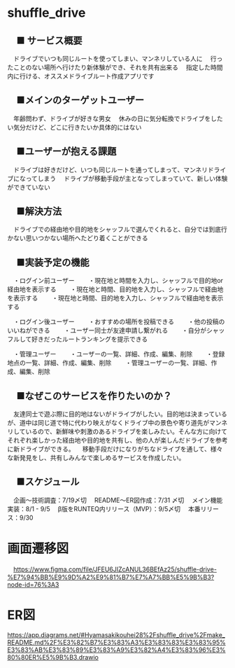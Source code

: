 # shuffle_drive

## 　■ サービス概要
　ドライブでいつも同じルートを使ってしまい、マンネリしている人に
　行ったことのない場所へ行けたり新体験ができ、それを共有出来る
　指定した時間内に行ける、オススメドライブルート作成アプリです

## 　■メインのターゲットユーザー
　年齢問わず、ドライブが好きな男女
　休みの日に気分転換でドライブをしたい気分だけど、どこに行きたいか具体的にはない
## 　■ユーザーが抱える課題
　ドライブは好きだけど、いつも同じルートを通ってしまって、マンネリドライブになってしまう
　ドライブが移動手段が主となってしまっていて、新しい体験ができていない

## 　■解決方法
　ドライブでの経由地や目的地をシャッフルで選んでくれると、自分では到底行かない思いつかない場所へたどり着くことができる

## 　■実装予定の機能
　・ログイン前ユーザー
　　・現在地と時間を入力し、シャッフルで目的地or経由地を表示する
　　・現在地と時間、目的地を入力し、シャッフルで経由地を表示する
　　・現在地と時間、目的地を入力し、シャッフルで経由地を表示する

　・ログイン後ユーザー
　　・おすすめの場所を投稿できる
　　・他の投稿のいいねができる
　　・ユーザー同士が友達申請し繋がれる
　　・自分がシャッフルして好きだったルートランキングを提示できる

　・管理ユーザー
　　・ユーザーの一覧、詳細、作成、編集、削除
　　・登録地点の一覧、詳細、作成、編集、削除
　　・管理ユーザーの一覧、詳細、作成、編集、削除

## 　■なぜこのサービスを作りたいのか？
　友達同士で遊ぶ際に目的地はないがドライブがしたい。目的地は決まっているが、道中は同じ道で特に代わり映えがなくドライブ中の景色や寄り道先がマンネリしているので、新鮮味や刺激のあるドライブを楽しみたい。そんな方に向けてそれぞれ楽しかった経由地や目的地を共有し、他の人が楽しんだドライブを参考に新ドライブができる。
　移動手段だけになりがちなドライブを通して、様々な新発見をし、共有しみんなで楽しめるサービスを作成したい。

## 　■スケジュール
　企画〜技術調査：7/19〆切
　README〜ER図作成：7/31 〆切
　メイン機能実装：8/1 - 9/5
　β版をRUNTEQ内リリース（MVP）：9/5〆切
　本番リリース：9/30

# 画面遷移図
　https://www.figma.com/file/JFEU6JIZcANUL36BEfAz25/shuffle-drive-%E7%94%BB%E9%9D%A2%E9%81%B7%E7%A7%BB%E5%9B%B3?node-id=76%3A3

# ER図
https://app.diagrams.net/#Hyamasakikouhei28%2Fshuffle_drive%2Fmake_README.md%2F%E3%82%B7%E3%83%A3%E3%83%83%E3%83%95%E3%83%AB%E3%83%89%E3%83%A9%E3%82%A4%E3%83%96%E3%80%80ER%E5%9B%B3.drawio
